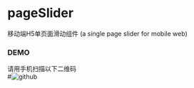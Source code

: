# pageSlider
移动端H5单页面滑动组件 (a single page slider for mobile web)

### DEMO
请用手机扫描以下二维码<br />
#![github](http://franslee.github.io/pageSlider/qr-code.png "pageSlider DEMO") 

